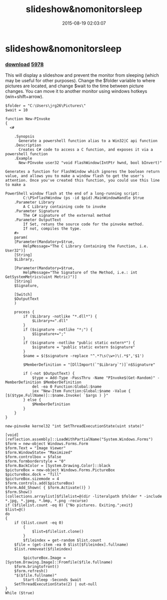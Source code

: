 ﻿---
pid:            5977
parent:         0
children:       5978
poster:         james gentile
title:          slideshow&nomonitorsleep
date:           2015-08-19 02:03:07
description:    This will display a slideshow and prevent the monitor from sleeping (which may be useful for other purposes). Change the $folder variable to where pictures are located, and change $wait to the time between picture changes. You can move it to another monitor using windows hotkeys (win+shift+arrow).
format:         posh
---

# slideshow&nomonitorsleep

### [download](5977.ps1)  [5978](5978.md)

This will display a slideshow and prevent the monitor from sleeping (which may be useful for other purposes). Change the $folder variable to where pictures are located, and change $wait to the time between picture changes. You can move it to another monitor using windows hotkeys (win+shift+arrow).

```posh
$folder = "C:\Users\jrg26\Pictures\"
$wait = 10

function New-PInvoke
{
  <#

    .Synopsis
      Generate a powershell function alias to a Win32|C api function
    .Description
      Creates C# code to access a C function, and exposes it via a powershell function
    .Example
      New-PInvoke user32 "void FlashWindow(IntPtr hwnd, bool bInvert)"

Generates a function for FlashWindow which ignores the boolean return value, and allows you to make a window flash to get the user's attention. Once you've created this function, you could use this line to make a 

PowerShell window flash at the end of a long-running script:
        C:\PS>FlashWindow (ps -id $pid).MainWindowHandle $true
    .Parameter Library
        A C Library containing code to invoke
    .Parameter Signature
        The C# signature of the external method
    .Parameter OutputText
        If Set, retuns the source code for the pinvoke method.
        If not, compiles the type. 
    #>
    param(
    [Parameter(Mandatory=$true, 
        HelpMessage="The C Library Containing the Function, i.e. User32")]
    [String]
    $Library,

    [Parameter(Mandatory=$true,
        HelpMessage="The Signature of the Method, i.e.: int GetSystemMetrics(uint Metric)")]
    [String]
    $Signature,

    [Switch]
    $OutputText
    )

    process {
        if ($Library -notlike "*.dll*") {
            $Library+=".dll"
        }
        if ($signature -notlike "*;") {
            $Signature+=";"
        }
        if ($signature -notlike "public static extern*") {
            $signature = "public static extern $signature"
        }
        $name = $($signature -replace "^.*?\s(\w+)\(.*$",'$1')

        $MemberDefinition = "[DllImport(`"$Library`")]`n$Signature"

        if (-not $OutputText) {
            $type = Add-Type -PassThru -Name "PInvoke$(Get-Random)" -MemberDefinition $MemberDefinition
            del -ea 0 Function:Global:$name
            iex "New-Item Function:Global:$name -Value { [$($type.FullName)]::$name.Invoke( `$args ) }"
        } else {
            $MemberDefinition
        }
    }
}

new-pinvoke kernel32 "int SetThreadExecutionState(uint state)"

[void][reflection.assembly]::LoadWithPartialName("System.Windows.Forms")
$form = new-object Windows.Forms.Form
$form.Text = "Image Viewer"
$form.WindowState= "Maximized"
$form.controlbox = $false
$form.formborderstyle = "0"
$form.BackColor = [System.Drawing.Color]::black
$pictureBox = new-object Windows.Forms.PictureBox
$pictureBox.dock = "fill"
$pictureBox.sizemode = 4
$form.controls.add($pictureBox)
$form.Add_Shown( { $form.Activate()} )
$form.Show()
[collections.arraylist]$filelist=@(dir -literalpath $folder * -include *.jpg, *.jpeg, *.bmp, *.png -recurse)
if ($filelist.count -eq 0) {"No pictures. Exiting.";exit}
$list=@()
do
{
	if ($list.count -eq 0) 
    	{ 
        	$list=$filelist.clone() 
    	}
    	$fileindex = get-random $list.count
	$file = (get-item -ea 0 $list[$fileindex].fullname)
	$list.removeat($fileindex)

        $pictureBox.Image = [System.Drawing.Image]::Fromfile($file.fullname)
	$form.bringtofront()
	$form.refresh()
	"$($file.fullname)"
        Start-Sleep -Seconds $wait    
	SetThreadExecutionState(2) | out-null
}
While ($true)
```
